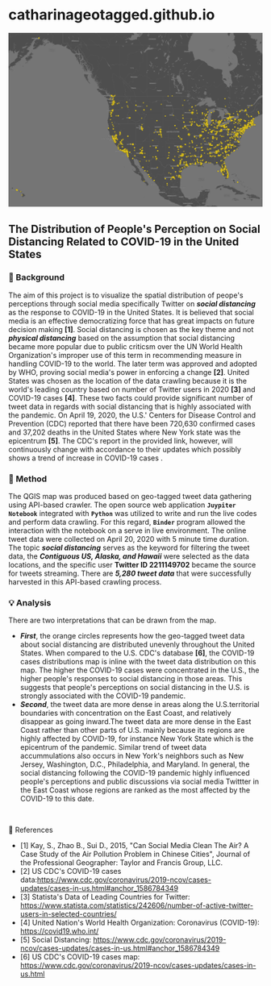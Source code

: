 # catharinageotagged.github.io

<img src="img/twitter_socialdistancing_map.png" width='850'> <br>
## The Distribution of People's Perception on Social Distancing Related to COVID-19 in the United States
### :newspaper: Background
The aim of this project is to visualize the spatial distribution of peope's perceptions through social media specifically Twitter on ***social distancing*** as the response to COVID-19 in the United States. It is believed that social media is an effective democratizing force that has great impacts on future decision making **[1]**. Social distancing is chosen as the key theme and not ***physical distancing*** based on the assumption that social distancing became more popular due to public criticsm over the UN World Health Organization's improper use of this term in recommending measure in handling COVID-19 to the world. The later term was approved and adopted by WHO, proving social media's power in enforcing a change **[2]**. United States was chosen as the location of the data crawling because it is the world's leading country based on number of Twitter users in 2020 **[3]** and COVID-19 cases **[4]**. These two facts could provide significant number of tweet data in regards with social distancing that is highly associated with the pandemic. On April 19, 2020, the U.S.' Centers for Disease Control and Prevention (CDC) reported that there have been 720,630 confirmed cases and 37,202 deaths in the United States where New York state was the epicentrum **[5]**. The CDC's report in the provided link, however, will continuously change with accordance to their updates which possibly shows a trend of increase in COVID-19 cases .
<br>
### :hammer: Method
The QGIS map was produced based on geo-tagged tweet data gathering using API-based crawler. The open source web application **`Juypiter Notebook`** integrated with **`Python`** was utilized to write and run the live codes and perform data crawling. For this regard, **`Binder`** program allowed the interaction with the notebook on a serve in live environment. The online tweet data were collected on April 20, 2020 with 5 minute time duration. The topic ***social distancing*** serves as the keyword for filtering the tweet data, the ***Contiguous US, Alaska, and Hawaii*** were selected as the data locations, and the specific user **Twitter ID 2211149702** became the source for tweets streaming. There are ***5,280 tweet data*** that were successfully harvested in this API-based crawling process.
<br>
### :bulb: Analysis
There are two interpretations that can be drawn from the map.
- ***First***, the orange circles represents how the geo-tagged tweet data about social distancing are distributed unevenly throughout the United States. When compared to the U.S. CDC's database **[6]**, the COVID-19 cases distributions map is inline with the tweet data distribution on this map. The higher the COVID-19 cases were concentrated in the U.S., the higher people's responses to social distancing in those areas. This suggests that people's perceptions on social distancing in the U.S. is strongly associated with the COVID-19 pandemic.
- ***Second***, the tweet data are more dense in areas along the U.S.territorial boundaries with concentration on the East Coast, and relatively disappear as going inward.The tweet data are more dense in the East Coast rather than other parts of U.S. mainly because its regions are highly affected by COVID-19, for instance New York State which is the epicentrum of the pandemic. Similar trend of tweet data accummulations also occurs in New York's neighbors such as New Jersey, Washington, D.C., Philadelphia, and Maryland. In general, the social distancing following the COVID-19 pandemic highly influenced people's perceptions and public discussions via social media Twittter in the East Coast whose regions are ranked as the most affected by the COVID-19 to this date.
<br>

:link: References <br>
- [1] Kay, S., Zhao B., Sui D., 2015, "Can Social Media Clean The Air? A Case Study of the Air Pollution Problem in Chinese Cities", Journal of the Professional Geographer: Taylor and Francis Group, LLC. <br>
- [2] US CDC's COVID-19 cases data:https://www.cdc.gov/coronavirus/2019-ncov/cases-updates/cases-in-us.html#anchor_1586784349 <br>
- [3] Statista's Data of Leading Countries for Twitter: https://www.statista.com/statistics/242606/number-of-active-twitter-users-in-selected-countries/ <br>
- [4] United Nation's World Health Organization: Coronavirus (COVID-19): https://covid19.who.int/ <br>
- [5] Social Distancing: https://www.cdc.gov/coronavirus/2019-ncov/cases-updates/cases-in-us.html#anchor_1586784349 <br>
- [6] US CDC's COVID-19 cases map: https://www.cdc.gov/coronavirus/2019-ncov/cases-updates/cases-in-us.html
